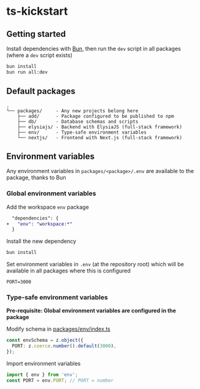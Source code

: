 # ts-kickstart

## Getting started

Install dependencies with [Bun](https://bun.sh), then run the `dev` script in all packages (where a `dev` script exists)

```sh
bun install
bun run all:dev
```

## Default packages

```
.
└── packages/     - Any new projects belong here
    ├── add/      - Package configured to be published to npm
    ├── db/       - Database schemas and scripts
    ├── elysiajs/ - Backend with ElysiaJS (full-stack framework)
    ├── env/      - Type-safe environment variables
    └── nextjs/   - Frontend with Next.js (full-stack framework)
```

## Environment variables

Any environment variables in `packages/<package>/.env` are available to the package, thanks to Bun

### Global environment variables

Add the workspace `env` package

```diff
  "dependencies": {
+   "env": "workspace:*"
  }
```

Install the new dependency

```sh
bun install
```

Set environment variables in `.env` (at the repository root) which will be available in all packages where this is configured

```properties
PORT=3000
```

### Type-safe environment variables

**Pre-requisite: Global environment variables are configured in the package**

Modify schema in [packages/env/index.ts](`packages/env/index.ts`)

```ts
const envSchema = z.object({
  PORT: z.coerce.number().default(3000),
});
```

Import environment variables

```ts
import { env } from 'env';
const PORT = env.PORT; // PORT = number
```
